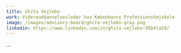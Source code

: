 ```yaml
---
title: Ghita Vejlebo
work: Videreuddannelsesleder hos Københavns Professionshøjskole
image: /images/advisory-board/ghita-vejlebo-gray.png
linkedin: https://www.linkedin.com/in/ghita-vejlebo-95b47a59/
---
```

...